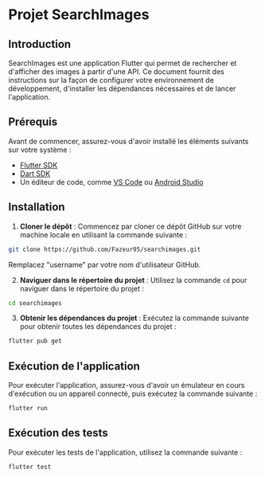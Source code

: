 # Projet SearchImages

## Introduction

SearchImages est une application Flutter qui permet de rechercher et d'afficher des images à partir d'une API. Ce document fournit des instructions sur la façon de configurer votre environnement de développement, d'installer les dépendances nécessaires et de lancer l'application.

## Prérequis

Avant de commencer, assurez-vous d'avoir installé les éléments suivants sur votre système :

- [Flutter SDK](https://flutter.dev/docs/get-started/install)
- [Dart SDK](https://dart.dev/get-dart)
- Un éditeur de code, comme [VS Code](https://code.visualstudio.com/download) ou [Android Studio](https://developer.android.com/studio)

## Installation

1. **Cloner le dépôt** : Commencez par cloner ce dépôt GitHub sur votre machine locale en utilisant la commande suivante :

```bash
git clone https://github.com/Fazeur95/searchimages.git
```

Remplacez "username" par votre nom d'utilisateur GitHub.

2. **Naviguer dans le répertoire du projet** : Utilisez la commande `cd` pour naviguer dans le répertoire du projet :

```bash
cd searchimages
```

3. **Obtenir les dépendances du projet** : Exécutez la commande suivante pour obtenir toutes les dépendances du projet :

```bash
flutter pub get
```

## Exécution de l'application

Pour exécuter l'application, assurez-vous d'avoir un émulateur en cours d'exécution ou un appareil connecté, puis exécutez la commande suivante :

```bash
flutter run
```

## Exécution des tests

Pour exécuter les tests de l'application, utilisez la commande suivante :

```bash
flutter test
```
